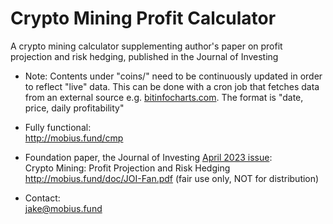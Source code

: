 # Crypto Mining Profit Calculator

A crypto mining calculator supplementing author's paper on profit projection and risk hedging, published in the Journal of Investing

* Note:
Contents under "coins/" need to be continuously updated in order to reflect "live" data.
This can be done with a cron job that fetches data from an external source e.g. [bitinfocharts.com](https://bitinfocharts.com).
The format is "date, price, daily profitability"

* Fully functional:\
http://mobius.fund/cmp

* Foundation paper, the Journal of Investing [April 2023 issue](https://joi.pm-research.com/content/32/3/89):\
Crypto Mining: Profit Projection and Risk Hedging\
http://mobius.fund/doc/JOI-Fan.pdf (fair use only, NOT for distribution)

* Contact:\
jake@mobius.fund
